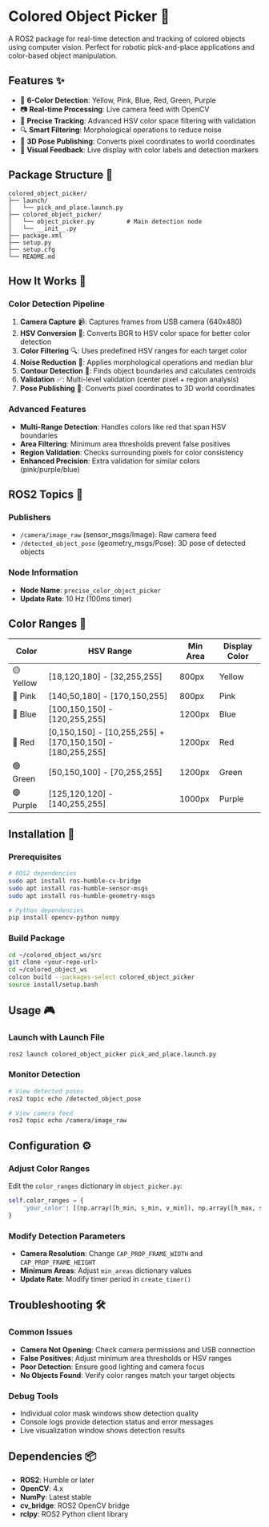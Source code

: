 # Colored Object Picker 🎯

A ROS2 package for real-time detection and tracking of colored objects using computer vision. Perfect for robotic pick-and-place applications and color-based object manipulation.

## Features ✨

- 🌈 **6-Color Detection**: Yellow, Pink, Blue, Red, Green, Purple
- 📷 **Real-time Processing**: Live camera feed with OpenCV
- 🎯 **Precise Tracking**: Advanced HSV color space filtering with validation
- 🔍 **Smart Filtering**: Morphological operations to reduce noise
- 📍 **3D Pose Publishing**: Converts pixel coordinates to world coordinates
- 🎨 **Visual Feedback**: Live display with color labels and detection markers

## Package Structure 📁

```
colored_object_picker/
├── launch/
│   └── pick_and_place.launch.py
├── colored_object_picker/      
│   └── object_picker.py         # Main detection node
│   └── __init__.py            
├── package.xml
├── setup.py
├── setup.cfg
└── README.md
```

## How It Works 🔧

### Color Detection Pipeline
1. **Camera Capture** 📹: Captures frames from USB camera (640x480)
2. **HSV Conversion** 🎨: Converts BGR to HSV color space for better color detection
3. **Color Filtering** 🔍: Uses predefined HSV ranges for each target color
4. **Noise Reduction** 🧹: Applies morphological operations and median blur
5. **Contour Detection** 📐: Finds object boundaries and calculates centroids
6. **Validation** ✅: Multi-level validation (center pixel + region analysis)
7. **Pose Publishing** 📡: Converts pixel coordinates to 3D world coordinates

### Advanced Features
- **Multi-Range Detection**: Handles colors like red that span HSV boundaries
- **Area Filtering**: Minimum area thresholds prevent false positives
- **Region Validation**: Checks surrounding pixels for color consistency
- **Enhanced Precision**: Extra validation for similar colors (pink/purple/blue)

## ROS2 Topics 📡

### Publishers
- `/camera/image_raw` (sensor_msgs/Image): Raw camera feed
- `/detected_object_pose` (geometry_msgs/Pose): 3D pose of detected objects

### Node Information
- **Node Name**: `precise_color_object_picker`
- **Update Rate**: 10 Hz (100ms timer)

## Color Ranges 🎨

| Color | HSV Range | Min Area | Display Color |
|-------|-----------|----------|---------------|
| 🟡 Yellow | [18,120,180] - [32,255,255] | 800px | Yellow |
| 🩷 Pink | [140,50,180] - [170,150,255] | 800px | Pink |
| 🔵 Blue | [100,150,150] - [120,255,255] | 1200px | Blue |
| 🔴 Red | [0,150,150] - [10,255,255] + [170,150,150] - [180,255,255] | 1200px | Red |
| 🟢 Green | [50,150,100] - [70,255,255] | 1200px | Green |
| 🟣 Purple | [125,120,120] - [140,255,255] | 1000px | Purple |

## Installation 🚀

### Prerequisites
```bash
# ROS2 dependencies
sudo apt install ros-humble-cv-bridge
sudo apt install ros-humble-sensor-msgs
sudo apt install ros-humble-geometry-msgs

# Python dependencies
pip install opencv-python numpy
```

### Build Package
```bash
cd ~/colored_object_ws/src
git clone <your-repo-url>
cd ~/colored_object_ws
colcon build --packages-select colored_object_picker
source install/setup.bash
```

## Usage 🎮

### Launch with Launch File
```bash
ros2 launch colored_object_picker pick_and_place.launch.py
```

### Monitor Detection
```bash
# View detected poses
ros2 topic echo /detected_object_pose

# View camera feed
ros2 topic echo /camera/image_raw
```

## Configuration ⚙️

### Adjust Color Ranges
Edit the `color_ranges` dictionary in `object_picker.py`:
```python
self.color_ranges = {
    'your_color': [(np.array([h_min, s_min, v_min]), np.array([h_max, s_max, v_max]))]
}
```

### Modify Detection Parameters
- **Camera Resolution**: Change `CAP_PROP_FRAME_WIDTH` and `CAP_PROP_FRAME_HEIGHT`
- **Minimum Areas**: Adjust `min_areas` dictionary values
- **Update Rate**: Modify timer period in `create_timer()`

## Troubleshooting 🛠️

### Common Issues
- **Camera Not Opening**: Check camera permissions and USB connection
- **False Positives**: Adjust minimum area thresholds or HSV ranges
- **Poor Detection**: Ensure good lighting and camera focus
- **No Objects Found**: Verify color ranges match your target objects

### Debug Tools
- Individual color mask windows show detection quality
- Console logs provide detection status and error messages
- Live visualization window shows detection results

## Dependencies 📦

- **ROS2**: Humble or later
- **OpenCV**: 4.x
- **NumPy**: Latest stable
- **cv_bridge**: ROS2 OpenCV bridge
- **rclpy**: ROS2 Python client library
